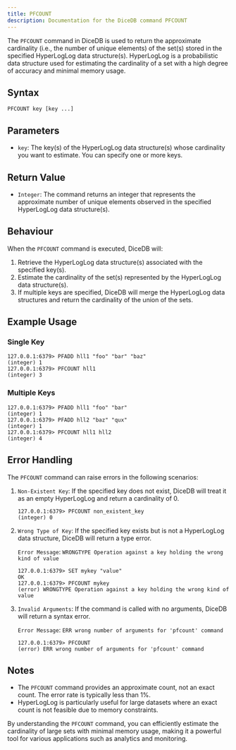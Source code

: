 ```yaml
---
title: PFCOUNT
description: Documentation for the DiceDB command PFCOUNT
---
```


The `PFCOUNT` command in DiceDB is used to return the approximate cardinality (i.e., the number of unique elements) of the set(s) stored in the specified HyperLogLog data structure(s). HyperLogLog is a probabilistic data structure used for estimating the cardinality of a set with a high degree of accuracy and minimal memory usage.

## Syntax

```plaintext
PFCOUNT key [key ...]
```

## Parameters

- `key`: The key(s) of the HyperLogLog data structure(s) whose cardinality you want to estimate. You can specify one or more keys.

## Return Value

- `Integer`: The command returns an integer that represents the approximate number of unique elements observed in the specified HyperLogLog data structure(s).

## Behaviour

When the `PFCOUNT` command is executed, DiceDB will:

1. Retrieve the HyperLogLog data structure(s) associated with the specified key(s).
1. Estimate the cardinality of the set(s) represented by the HyperLogLog data structure(s).
1. If multiple keys are specified, DiceDB will merge the HyperLogLog data structures and return the cardinality of the union of the sets.

## Example Usage

### Single Key

```plaintext
127.0.0.1:6379> PFADD hll1 "foo" "bar" "baz"
(integer) 1
127.0.0.1:6379> PFCOUNT hll1
(integer) 3
```

### Multiple Keys

```plaintext
127.0.0.1:6379> PFADD hll1 "foo" "bar"
(integer) 1
127.0.0.1:6379> PFADD hll2 "baz" "qux"
(integer) 1
127.0.0.1:6379> PFCOUNT hll1 hll2
(integer) 4
```

## Error Handling

The `PFCOUNT` command can raise errors in the following scenarios:

1. `Non-Existent Key`: If the specified key does not exist, DiceDB will treat it as an empty HyperLogLog and return a cardinality of 0.

   ```plaintext
   127.0.0.1:6379> PFCOUNT non_existent_key
   (integer) 0
   ```

1. `Wrong Type of Key`: If the specified key exists but is not a HyperLogLog data structure, DiceDB will return a type error.

   `Error Message`: `WRONGTYPE Operation against a key holding the wrong kind of value`

   ```plaintext
   127.0.0.1:6379> SET mykey "value"
   OK
   127.0.0.1:6379> PFCOUNT mykey
   (error) WRONGTYPE Operation against a key holding the wrong kind of value
   ```

1. `Invalid Arguments`: If the command is called with no arguments, DiceDB will return a syntax error.

   `Error Message`: `ERR wrong number of arguments for 'pfcount' command`

   ```plaintext
   127.0.0.1:6379> PFCOUNT
   (error) ERR wrong number of arguments for 'pfcount' command
   ```

## Notes

- The `PFCOUNT` command provides an approximate count, not an exact count. The error rate is typically less than 1%.
- HyperLogLog is particularly useful for large datasets where an exact count is not feasible due to memory constraints.

By understanding the `PFCOUNT` command, you can efficiently estimate the cardinality of large sets with minimal memory usage, making it a powerful tool for various applications such as analytics and monitoring.

